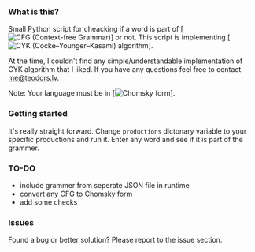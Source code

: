 ### What is this?
Small Python script for cheacking if a word is part of [![CFG (Context-free Grammar)](http://en.wikipedia.org/wiki/Context-free_grammar)] or not. This script is implementing [![CYK (Cocke–Younger–Kasami) algorithm](http://en.wikipedia.org/wiki/CYK_algorithm)]. 

At the time, I couldn't find any simple/understandable implementation of CYK algorithm that I liked. If you have any questions feel free to contact me@teodors.lv. 

Note: Your language must be in [![Chomsky form](http://en.wikipedia.org/wiki/Chomsky_normal_form)].

### Getting started
It's really straight forward. Change `productions` dictonary variable to your specific productions and run it. Enter any word and see if it is part of the grammer.

### TO-DO
 * include grammer from seperate JSON file in runtime
 * convert any CFG to Chomsky form 
 * add some checks

### Issues
Found a bug or better solution? Please report to the issue section.
